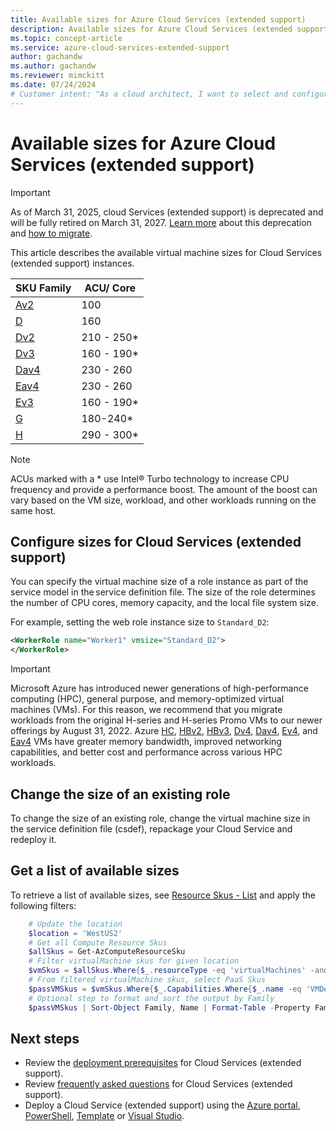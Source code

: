 ```yaml
---
title: Available sizes for Azure Cloud Services (extended support)
description: Available sizes for Azure Cloud Services (extended support) deployments
ms.topic: concept-article
ms.service: azure-cloud-services-extended-support
author: gachandw
ms.author: gachandw
ms.reviewer: mimckitt
ms.date: 07/24/2024
# Customer intent: "As a cloud architect, I want to select and configure VM sizes for Cloud Services (extended support) so that I can optimize performance, cost, and scalability for my workloads."
---
```


# Available sizes for Azure Cloud Services (extended support)

> [!IMPORTANT]
> As of March 31, 2025, cloud Services (extended support) is deprecated and will be fully retired on March 31, 2027. [Learn more](https://aka.ms/csesretirement) about this deprecation and [how to migrate](https://aka.ms/cses-retirement-march-2025).

This article describes the available virtual machine sizes for Cloud Services (extended support) instances.   

| SKU Family |  ACU/ Core | 
|---|---|
|[Av2](/azure/virtual-machines/av2-series) | 100 | 
|[D](/azure/virtual-machines/sizes-previous-gen?bc=%2fazure%2fvirtual-machines%2flinux%2fbreadcrumb%2ftoc.json&toc=%2fazure%2fvirtual-machines%2flinux%2ftoc.json#d-series) | 160 | 
|[Dv2](/azure/virtual-machines/dv2-dsv2-series) | 210 - 250* |
|[Dv3](/azure/virtual-machines/dv3-dsv3-series) | 160 - 190* |
|[Dav4](/azure/virtual-machines/dav4-dasv4-series) | 230 - 260 |
|[Eav4](/azure/virtual-machines/eav4-easv4-series) | 230 - 260 |
|[Ev3](/azure/virtual-machines/ev3-esv3-series) | 160 - 190* |
|[G](/azure/virtual-machines/sizes-previous-gen?bc=%2fazure%2fvirtual-machines%2flinux%2fbreadcrumb%2ftoc.json&toc=%2fazure%2fvirtual-machines%2flinux%2ftoc.json#g-series) | 180-240* |
|[H](/azure/virtual-machines/h-series) | 290 - 300* | 


>[!NOTE]
> ACUs marked with a * use Intel® Turbo technology to increase CPU frequency and provide a performance boost. The amount of the boost can vary based on the VM size, workload, and other workloads running on the same host.


## Configure sizes for Cloud Services (extended support)

You can specify the virtual machine size of a role instance as part of the service model in the service definition file. The size of the role determines the number of CPU cores, memory capacity, and the local file system size.

For example, setting the web role instance size to `Standard_D2`: 

```xml
<WorkerRole name="Worker1" vmsize="Standard_D2"> 
</WorkerRole> 
```
>[!IMPORTANT]
> Microsoft Azure has introduced newer generations of high-performance computing (HPC), general purpose, and memory-optimized virtual machines (VMs). For this reason, we recommend that you migrate workloads from the original H-series and H-series Promo VMs to our newer offerings by August 31, 2022. Azure [HC](/azure/virtual-machines/hc-series), [HBv2](/azure/virtual-machines/hbv2-series), [HBv3](/azure/virtual-machines/hbv3-series), [Dv4](/azure/virtual-machines/dv4-dsv4-series), [Dav4](/azure/virtual-machines/dav4-dasv4-series), [Ev4](/azure/virtual-machines/ev4-esv4-series), and [Eav4](/azure/virtual-machines/eav4-easv4-series) VMs have greater memory bandwidth, improved networking capabilities, and better cost and performance across various HPC workloads.

## Change the size of an existing role

To change the size of an existing role, change the virtual machine size in the service definition file (csdef), repackage your Cloud Service and redeploy it. 

## Get a list of available sizes 

To retrieve a list of available sizes, see [Resource Skus - List](/rest/api/compute/resourceskus/list) and apply the following filters:

```powershell
    # Update the location
    $location = 'WestUS2'
    # Get all Compute Resource Skus
    $allSkus = Get-AzComputeResourceSku
    # Filter virtualMachine skus for given location
    $vmSkus = $allSkus.Where{$_.resourceType -eq 'virtualMachines' -and $_.LocationInfo.Location -like $location}
    # From filtered virtualMachine skus, select PaaS Skus
    $passVMSkus = $vmSkus.Where{$_.Capabilities.Where{$_.name -eq 'VMDeploymentTypes'}.Value.Contains("PaaS")}
    # Optional step to format and sort the output by Family
    $passVMSkus | Sort-Object Family, Name | Format-Table -Property Family, Name, Size
```

## Next steps 
- Review the [deployment prerequisites](deploy-prerequisite.md) for Cloud Services (extended support).
- Review [frequently asked questions](faq.yml) for Cloud Services (extended support).
- Deploy a Cloud Service (extended support) using the [Azure portal](deploy-portal.md), [PowerShell](deploy-powershell.md), [Template](deploy-template.md) or [Visual Studio](deploy-visual-studio.md).

